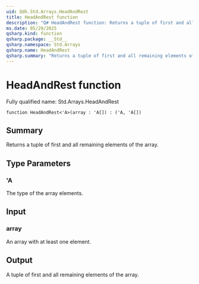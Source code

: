 ```yaml
---
uid: Qdk.Std.Arrays.HeadAndRest
title: HeadAndRest function
description: "Q# HeadAndRest function: Returns a tuple of first and all remaining elements of the array."
ms.date: 05/29/2025
qsharp.kind: function
qsharp.package: __Std__
qsharp.namespace: Std.Arrays
qsharp.name: HeadAndRest
qsharp.summary: "Returns a tuple of first and all remaining elements of the array."
---
```


# HeadAndRest function

Fully qualified name: Std.Arrays.HeadAndRest

```qsharp
function HeadAndRest<'A>(array : 'A[]) : ('A, 'A[])
```

## Summary
Returns a tuple of first and all remaining elements of the array.

## Type Parameters
### 'A
The type of the array elements.

## Input
### array
An array with at least one element.

## Output
A tuple of first and all remaining elements of the array.
